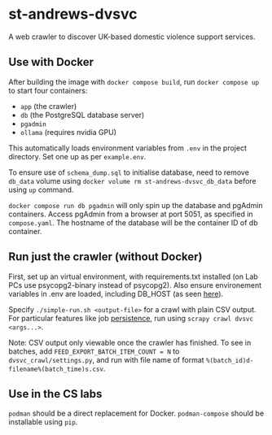 # st-andrews-dvsvc

A web crawler to discover UK-based domestic violence support services.

## Use with Docker

After building the image with `docker compose build`, run `docker compose up` to start four containers:

* `app` (the crawler)
* `db` (the PostgreSQL database server)
* `pgadmin`
* `ollama` (requires nvidia GPU)

This automatically loads environment variables from `.env` in the project directory. Set one up as per `example.env`.

To ensure use of `schema_dump.sql` to initialise database, need to remove `db_data` volume using `docker volume rm st-andrews-dvsvc_db_data` before using `up` command.

`docker compose run db pgadmin` will only spin up the database and pgAdmin containers. Access pgAdmin from a browser at port 5051, as specified in `compose.yaml`. The hostname of the database will be the container ID of db container.

## Run just the crawler (without Docker)
First, set up an virtual environment, with requirements.txt installed (on Lab PCs use psycopg2-binary instead of psycopg2).
Also ensure environement variables in .env are loaded, including DB_HOST (as seen [here](https://stackoverflow.com/questions/9554087/setting-an-environment-variable-in-virtualenv)).

Specify `./simple-run.sh <output-file>` for a crawl with plain CSV output. For particular features like job [persistence](https://docs.scrapy.org/en/latest/topics/jobs.html), run using `scrapy crawl dvsvc <args...>`. 

Note: CSV output only viewable once the crawler has finished. To see in batches, add
`FEED_EXPORT_BATCH_ITEM_COUNT = N` to `dvsvc_crawl/settings.py`, 
and run with file name of format `%(batch_id)d-filename%(batch_time)s.csv`.

## Use in the CS labs

`podman` should be a direct replacement for Docker. `podman-compose` should be installable using `pip`.

